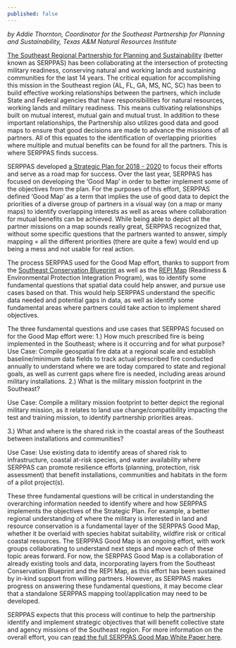 ```yaml
---
published: false
---
```

_by Addie Thornton, Coordinator for the Southeast Partnership for Planning and Sustainability, Texas A&M Natural Resources Institute_

[The Southeast Regional Partnership for Planning and Sustainability](http://serppas.org/) (better known as SERPPAS) has been collaborating at the intersection of protecting military readiness, conserving natural and working lands and sustaining communities for the last 14 years. The critical equation for accomplishing this mission in the Southeast region (AL, FL, GA, MS, NC, SC) has been to build effective working relationships between the partners, which include State and Federal agencies that have responsibilities for natural resources, working lands and military readiness. This means cultivating relationships built on mutual interest, mutual gain and mutual trust. In addition to these important relationships, the Partnership also utilizes good data and good maps to ensure that good decisions are made to advance the missions of all partners. All of this equates to the identification of overlapping priorities where multiple and mutual benefits can be found for all the partners. This is where SERPPAS finds success.

SERPPAS developed [a Strategic Plan for 2018 - 2020](https://serppas.org/media/2658/2018-20_serppas_strategic-plan_062718_85x11_final.pdf) to focus their efforts and serve as a road map for success. Over the last year, SERPPAS has focused on developing the ‘Good Map’ in order to better implement some of the objectives from the plan. For the purposes of this effort, SERPPAS defined ‘Good Map’ as a term that implies the use of good data to depict the priorities of a diverse group of partners in a visual way (on a map or many maps) to identify overlapping interests as well as areas where collaboration for mutual benefits can be achieved. While being able to depict all the partner missions on a map sounds really great, SERPPAS recognized that, without some specific questions that the partners wanted to answer, simply mapping = all the different priorities (there are quite a few) would end up being a mess and not usable for real action. 

The process SERPPAS used for the Good Map effort, thanks to support from the [Southeast Conservation Blueprint](http://secassoutheast.org/blueprint) as well as the [REPI Map](https://repimap.org/) (Readiness & Environmental Protection Integration Program), was to identify some fundamental questions that spatial data could help answer, and pursue use cases based on that. This would help SERPPAS understand the specific data needed and potential gaps in data, as well as identify some fundamental areas where partners could take action to implement shared objectives. 

The three fundamental questions and use cases that SERPPAS focused on for the Good Map effort were: 
1.)	How much prescribed fire is being implemented in the Southeast; where is it occurring and for what purpose?
Use Case: Compile geospatial fire data at a regional scale and establish baseline/minimum data fields to track actual prescribed fire conducted annually to understand where we are today compared to state and regional goals, as well as current gaps where fire is needed, including areas around military installations. 
2.)	What is the military mission footprint in the Southeast?
	
Use Case: Compile a military mission footprint to better depict the regional military mission, as it relates to land use change/compatibility impacting the test and training mission, to identify partnership priorities areas.

3.)	What and where is the shared risk in the coastal areas of the Southeast between installations and communities?

Use Case: Use existing data to identify areas of shared risk to infrastructure, coastal at-risk species, and water availability where SERPPAS can promote resilience efforts (planning, protection, risk assessment) that benefit installations, communities and habitats in the form of a pilot project(s).

These three fundamental questions will be critical in understanding the overarching information needed to identify where and how SERPPAS implements the objectives of the Strategic Plan. For example, a better regional understanding of where the military is interested in land and resource conservation is a fundamental layer of the SERPPAS Good Map, whether it be overlaid with species habitat suitability, wildfire risk or critical coastal resources. The SERPPAS Good Map is an ongoing effort, with work groups collaborating to understand next steps and move each of these topic areas forward. For now, the SERPPAS Good Map is a collaboration of already existing tools and data, incorporating layers from the Southeast Conservation Blueprint and the REPI Map, as this effort has been sustained by in-kind support from willing partners. However, as SERPPAS makes progress on answering these fundamental questions, it may become clear that a standalone SERPPAS mapping tool/application may need to be developed. 

SERPPAS expects that this process will continue to help the partnership identify and implement strategic objectives that will benefit collective state and agency missions of the Southeast region. For more information on the overall effort, you can [read the full SERPPAS Good Map White Paper here](https://serppas.org/media/2729/the-serppas-good-map_white-paper_last-edit_3-27-2019.pdf). 

